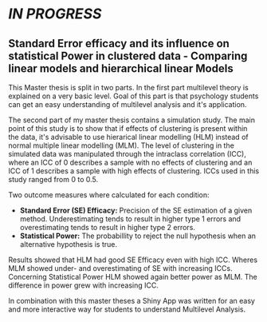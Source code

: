 # *IN PROGRESS*

## Standard Error efficacy and its influence on statistical Power in clustered data - Comparing linear models and hierarchical linear Models
This Master thesis is split in two parts. In the first part multilevel theory is explained on a very basic level. Goal of this part is that psychology students can get an easy understanding of multilevel analysis and it's application. 

The second part of my master thesis contains a simulation study. The main point of this study is to show that if effects of clustering is present within the data, it's advisable to use hierarical linear modelling (HLM) instead of normal multiple linear modelling (MLM). The level of clustering in the simulated data was manipulated through the intraclass correlation (ICC), where an ICC of 0 describes a sample with no effects of clustering and an ICC of 1 describes a sample with high effects of clustering. ICCs used in this study ranged from 0 to 0.5.

Two outcome measures where calculated for each condition: 
* **Standard Error (SE) Efficacy:** Precision of the SE estimation of a given method. Underestimating tends to result in higher type 1 errors and overestimating tends to result in higher type 2 errors.
* **Statistical Power:** The probabillity to reject the null hypothesis when an alternative hypothesis is true.

Results showed that HLM had good SE Efficacy even with high ICC. Wheres MLM showed under- and overestimating of SE with increasing ICCs. Concerning Statistical Power HLM showed again better power as MLM. The difference in power grew with increasing ICC.

In combination with this master theses a Shiny App was written for an easy and more interactive way for students to understand Multilevel Analysis.
